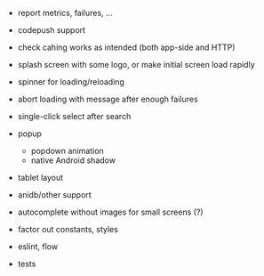 - report metrics, failures, ...
- codepush support

- check cahing works as intended (both app-side and HTTP)
- splash screen with some logo, or make initial screen load rapidly
- spinner for loading/reloading
- abort loading with message after enough failures
- single-click select after search
- popup
  - popdown animation
  - native Android shadow
- tablet layout
- anidb/other support
- autocomplete without images for small screens (?)
- factor out constants, styles
- eslint, flow
- tests

